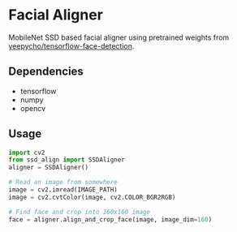 # Facial Aligner

MobileNet SSD based facial aligner using pretrained weights from
[yeepycho/tensorflow-face-detection](https://github.com/yeephycho/tensorflow-face-detection).

## Dependencies
- tensorflow
- numpy
- opencv

## Usage
```python
import cv2
from ssd_align import SSDAligner
aligner = SSDAligner()

# Read an image from somewhere
image = cv2.imread(IMAGE_PATH)
image = cv2.cvtColor(image, cv2.COLOR_BGR2RGB)

# Find face and crop into 160x160 image
face = aligner.align_and_crop_face(image, image_dim=160)
```
